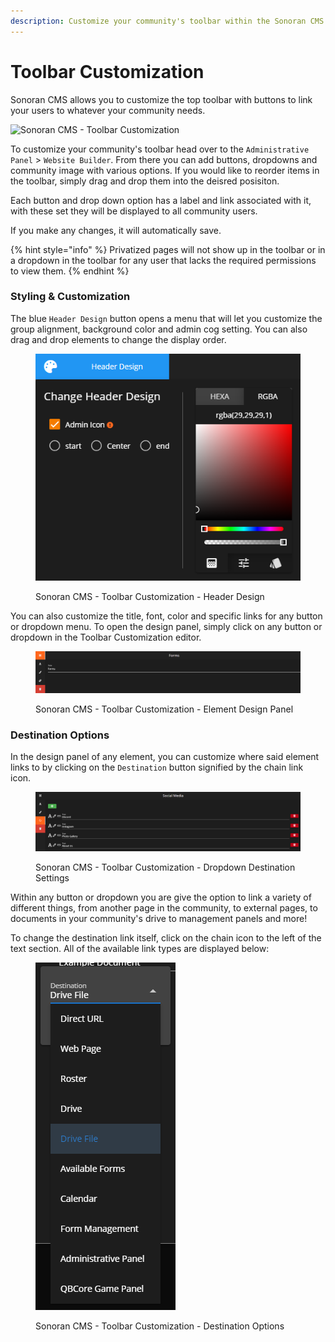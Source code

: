 ```yaml
---
description: Customize your community's toolbar within the Sonoran CMS website builder!
---
```


# Toolbar Customization

Sonoran CMS allows you to customize the top toolbar with buttons to link your users to whatever your community needs.

![Sonoran CMS - Toolbar Customization](../../.gitbook/assets/CMS\_ToolbarCustomization2.png)

To customize your community's toolbar head over to the `Administrative Panel` > `Website Builder`. From there you can add buttons, dropdowns and community image with various options.  If you would like to reorder items in the toolbar, simply drag and drop them into the deisred posisiton.

Each button and drop down option has a label and link associated with it, with these set they will be displayed to all community users.&#x20;

If you make any changes, it will automatically save.

{% hint style="info" %}
Privatized pages will not show up in the toolbar or in a dropdown in the toolbar for any user that lacks the required permissions to view them.
{% endhint %}

### Styling & Customization

The blue `Header Design` button opens a menu that will let you customize the group alignment, background color and admin cog setting. You can also drag and drop elements to change the display order. &#x20;

<figure><img src="../../.gitbook/assets/CMS_ToolbarHeaderDesign.png" alt=""><figcaption><p>Sonoran CMS - Toolbar Customization - Header Design</p></figcaption></figure>

You can also customize the title, font, color and specific links for any button or dropdown menu. To open the design panel, simply click on any button or dropdown in the Toolbar Customization editor.&#x20;

<figure><img src="../../.gitbook/assets/CMS_ToolbarCustomization.png" alt=""><figcaption><p>Sonoran CMS - Toolbar Customization - Element Design Panel</p></figcaption></figure>

### Destination Options

In the design panel of any element, you can customize where said element links to by clicking on the `Destination` button signified by the chain link icon.

<figure><img src="../../.gitbook/assets/CMS_ToolbarDropdownDest.png" alt=""><figcaption><p>Sonoran CMS - Toolbar Customization - Dropdown Destination Settings</p></figcaption></figure>

Within any button or dropdown you are give the option to link a variety of different things, from another page in the community, to external pages, to documents in your community's drive to management panels and more!

To change the destination link itself, click on the chain icon to the left of the text section. All of the available link types are displayed below:

<figure><img src="../../.gitbook/assets/CMS_ToolbarLinkOptions.png" alt=""><figcaption><p>Sonoran CMS - Toolbar Customization - Destination Options</p></figcaption></figure>
